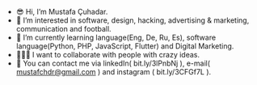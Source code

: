 - 😎 Hi, I’m Mustafa Çuhadar.
-	🧠 I’m interested in software, design, hacking, advertising & marketing, communication and football.
- 🥱 I’m currently learning language(Eng, De, Ru, Es), software language(Python, PHP, JavaScript, Flutter) and Digital Marketing.
- 🧑‍🤝‍🧑 I want to collaborate with people with crazy ideas.
- 🔗 You can contact me via linkedIn( bit.ly/3lPnbNj ), e-mail( mustafchdr@gmail.com ) and instagram ( bit.ly/3CFGf7L ).

<!---
mustafchdr/mustafchdr is a ✨ special ✨ repository because its `README.md` (this file) appears on your GitHub profile.
You can click the Preview link to take a look at your changes.
--->
